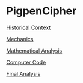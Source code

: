 # PigpenCipher

[Historical Context]()

[Mechanics]()

[Mathematical Analysis]()

[Computer Code](computerCode.md)

[Final Analysis]()
